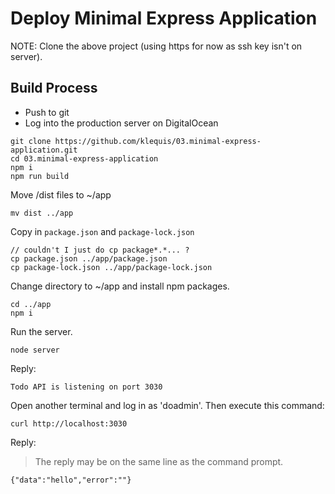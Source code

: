 # Deploy Minimal Express Application

NOTE: Clone the above project (using https for now as ssh key isn't on server).

## Build Process

- Push to git
- Log into the production server on DigitalOcean

```
git clone https://github.com/klequis/03.minimal-express-application.git
cd 03.minimal-express-application
npm i
npm run build
```

Move /dist files to ~/app

```
mv dist ../app
```

Copy in `package.json` and `package-lock.json`

```
// couldn't I just do cp package*.*... ?
cp package.json ../app/package.json
cp package-lock.json ../app/package-lock.json
```

Change directory to ~/app and install npm packages.

```
cd ../app
npm i
```

Run the server.

```
node server
```

Reply:

```
Todo API is listening on port 3030
```

Open another terminal and log in as 'doadmin'. Then execute this command:

```
curl http://localhost:3030
```

Reply:

> The reply may be on the same line as the command prompt.

```
{"data":"hello","error":""}
```
